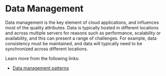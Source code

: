 # Data Management

Data management is the key element of cloud applications, and influences most of the quality attributes. Data is typically hosted in different locations and across multiple servers for reasons such as performance, scalability or availability, and this can present a range of challenges. For example, data consistency must be maintained, and data will typically need to be synchronized across different locations.

Learn more from the following links:

- [Data management patterns](https://learn.microsoft.com/en-us/azure/architecture/patterns/category/data-management)
